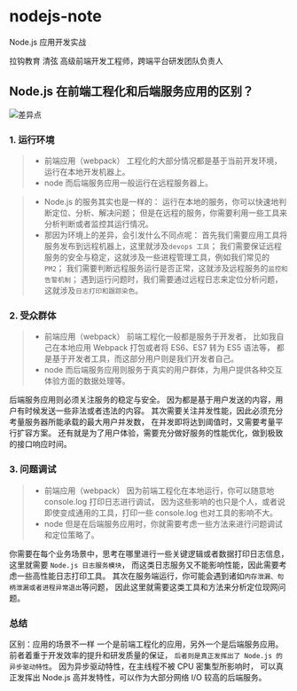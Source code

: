 # nodejs-note
 Node.js 应用开发实战
 
拉钩教育
清弦  高级前端开发工程师，跨端平台研发团队负责人


## Node.js 在前端工程化和后端服务应用的区别？

![差异点](/img/1.jpg)

### 1. 运行环境
>- 前端应用（webpack）
工程化的大部分情况都是基于当前开发环境，运行在本地开发机器上。
>- node
而后端服务应用一般运行在远程服务器上。

>- Node.js 的服务其实也是一样的：
运行在本地的服务，你可以快速地判断定位、分析、解决问题；
但是在远程的服务，你需要利用一些工具来分析判断或者监控其运行情况。
>- 那因为环境上的差异，会引发什么不同点呢：
首先我们需要应用工具将服务发布到远程机器上，这里就涉及`devops 工具`；
我们需要保证远程服务的安全与稳定，这就涉及一些进程管理工具，例如我们常见的 `PM2`；
我们需要判断远程服务运行是否正常，这就涉及远程服务的`监控和告警机制`；
遇到运行问题时，我们需要通过远程日志来定位分析问题，这就涉及`日志打印和跟踪染色`。

### 2. 受众群体
>- 前端应用（webpack）
前端工程化一般都是服务于开发者，
比如我自己在本地应用 Webpack 打包或者将 ES6、ES7 转为 ES5 语法等，
都是基于开发者工具，而这部分用户则是我们开发者自己。
>- node
而后端服务应用则服务于真实的用户群体，为用户提供各种交互体验方面的数据处理等。

后端服务应用则必须关注服务的稳定与安全。
因为都是基于用户发送的内容，用户有时候发送一些非法或者违法的内容。
其次需要关注并发性能，因此必须充分考量服务器所能承载的最大用户并发数，
在并发即将达到阈值时，又需要考量平行扩容方案。
还有就是为了用户体验，需要充分做好服务的性能优化，做到极致的接口响应时间。

### 3. 问题调试
>- 前端应用（webpack）
因为前端工程化在本地运行，你可以随意地 console.log 打印日志进行调试，
因为这些影响的也只是个人，或者说即使变成通用的工具，打印一些 console.log 也对工具的影响不大。
>- node
但是在后端服务应用时，你就需要考虑一些方法来进行问题调试和定位策略了。

你需要在每个业务场景中，思考在哪里进行一些关键逻辑或者数据打印日志信息，
这里就需要 `Node.js 日志服务模块`，
而这类日志服务又不能影响性能，因此需要考虑一些高性能日志打印工具。
其次在服务端运行，你可能会遇到诸如`内存泄漏、句柄泄漏或者进程异常退出`等问题，
因此这里就需要这类工具和方法来分析定位现网问题。

### 总结
区别：应用的场景不一样
一个是前端工程化的应用，另外一个是后端服务应用。
前者着重于开发效率的提升和研发质量的保证，
`后者则是真正发挥出了 Node.js 的异步驱动特性`。
因为异步驱动特性，在主线程不被 CPU 密集型所影响时，
可以真正发挥出 Node.js 高并发特性，可以作为大部分网络 I/O 较高的后端服务。